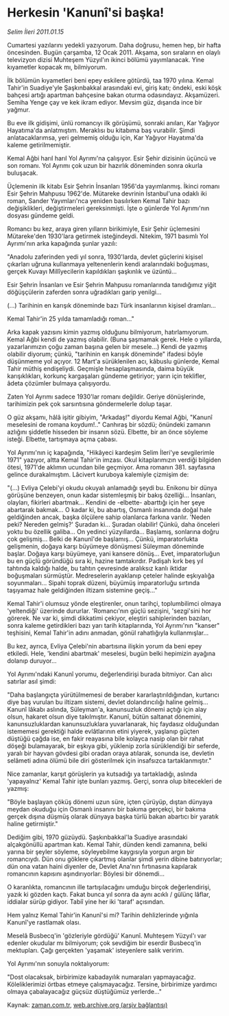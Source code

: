 # Herkesin 'Kanunî'si başka!

*Selim İleri 2011.01.15*

<td class="columnist-detail">
<p>Cumartesi yazılarını yedekli yazıyorum. Daha doğrusu, hemen hep, bir hafta öncesinden. Bugün çarşamba, 12 Ocak 2011. Akşama, son sıraların en olaylı televizyon dizisi Muhteşem Yüzyıl'ın ikinci bölümü yayımlanacak. Yine kıyametler kopacak mı, bilmiyorum.</p>
<p>
<div id="haberMetinDiv">
<p>İlk bölümün kıyametleri beni epey eskilere götürdü, taa 1970 yılına. Kemal Tahir'in Suadiye'yle Şaşkınbakkal arasındaki evi, giriş katı; öndeki, eski köşk bahçesi artığı apartman bahçesine bakan oturma odasındayız. Akşamüzeri. Semiha Yenge çay ve kek ikram ediyor. Mevsim güz, dışarıda ince bir yağmur.
<p>Bu eve ilk gidişimi, ünlü romancıyı ilk görüşümü, sonraki anıları, Kar Yağıyor Hayatıma'da anlatmıştım. Meraklısı bu kitabıma baş vurabilir. Şimdi anlatacaklarımsa, yeri gelmemiş olduğu için, Kar Yağıyor Hayatıma'da kaleme getirilmemiştir.
<p>Kemal Ağbi harıl harıl Yol Ayrımı'na çalışıyor. Esir Şehir dizisinin üçüncü ve son romanı. Yol Ayrımı çok uzun bir hazırlık döneminden sonra okurla buluşacak.
<p>Üçlemenin ilk kitabı Esir Şehrin İnsanları 1956'da yayımlanmış. İkinci romanı Esir Şehrin Mahpusu 1962'de. Mütareke devrinin İstanbul'una odaklı iki roman, Sander Yayımları'nca yeniden basılırken Kemal Tahir bazı değişiklikleri, değiştirmeleri gereksinmişti. İşte o günlerde Yol Ayrımı'nın dosyası gündeme geldi.
<p>Romancı bu kez, araya giren yılların birikimiyle, Esir Şehir üçlemesini Mütareke'den 1930'lara getirmek isteğindeydi. Nitekim, 1971 basımlı Yol Ayrımı'nın arka kapağında şunlar yazılı:
<p>"Anadolu zaferinden yedi yıl sonra, 1930'larda, devlet güçlerini kişisel çıkarları uğruna kullanmaya yeltenenlerin kendi aralarındaki boğuşması, gerçek Kuvayı Millîyecilerin kapıldıkları şaşkınlık ve üzüntü...
<p>Esir Şehrin İnsanları ve Esir Şehrin Mahpusu romanlarında tanıdığımız yiğit döğüşçülerin zaferden sonra uğradıkları garip yenilgi...
<p>(...) Tarihinin en karışık döneminde bazı Türk insanlarının kişisel dramları...
<p>Kemal Tahir'in 25 yılda tamamladığı roman..."
<p>Arka kapak yazısını kimin yazmış olduğunu bilmiyorum, hatırlamıyorum. Kemal Ağbi kendi de yazmış olabilir. (Buna şaşmamak gerek. Hele o yıllarda, yazarlarımızın çoğu zaman başına gelen bir mesele...) Kendi de yazmış olabilir diyorum; çünkü, "tarihinin en karışık döneminde" ifadesi böyle düşünmeme yol açıyor. 12 Mart'a sürüklenilen acı, kâbuslu günlerde, Kemal Tahir müthiş endişeliydi. Geçmişle hesaplaşmasında, daima büyük karışıklıkları, korkunç kargaşaları gündeme getiriyor; yarın için teklifler, âdeta çözümler bulmaya çalışıyordu.
<p>Zaten Yol Ayrımı sadece 1930'lar romanı değildir. Geriye dönüşlerinde, tarihimizin pek çok sarsıntısına göndermelerle dolup taşar.
<p>O güz akşamı, hâlâ işitir gibiyim, "Arkadaş!" diyordu Kemal Ağbi, "Kanunî meselesini de romana koydum!.." Canhıraş bir sözdü; önündeki zamanın azlığını şiddetle hisseden bir insanın sözü. Elbette, bir an önce söyleme isteği. Elbette, tartışmaya açma çabası.
<p>Yol Ayrımı'nın iç kapağında, "Hikâyeci kardeşim Selim İleri'ye sevgilerimle 1971" yazıyor, altta Kemal Tahir'in imzası. Okul kitaplarımızın verdiği bilgiden ötesi, 1971'de aklımın ucundan bile geçmiyor. Ama romanın 381. sayfasına gelince durakalmıştım. Lâcivert kuruboya kalemiyle çizmişim de:
<p>"(...) Evliya Çelebi'yi okudu okuyalı anlamadığı şeydi bu. Enikonu bir dünya görüşüne benzeyen, onun kadar sistemleşmiş bir bakış özelliği... İnsanları, olayları, fikirleri abartmak... Kendini de -elbette- abarttığı için her şeye abartarak bakmak... O kadar ki, bu abartış, Osmanlı insanında doğal hale geldiğinden ancak, başka ölçülere sahip olanlarca farkına varılır. 'Neden peki? Nereden gelmiş?' Şuradan ki... Şuradan olabilir! Çünkü, daha önceleri yoktu bu özellik galiba... On yedinci yüzyıllarda... Başlamış, sonlarına doğru çok gelişmiş... Belki de Kanunî'de başlamış... Çünkü, imparatorlukta gelişmenin, doğaya karşı büyümeye dönüşmesi Süleyman döneminde başlar. Doğaya karşı büyümeye, yani kansere dönüş... Evet, imparatorluğun bu en güçlü göründüğü sıra ki, hazine tamtakırdır. Padişah kırk beş yıl tahtında kaldığı halde, bu tahtın çevresinde aralıksız kanlı iktidar boğuşmaları sürmüştür. Medreselerin ayaklanıp çeteler halinde eşkıyalığa soyunmaları... Sipahi toprak düzeni, büyümüş imparatorluğu sırtında taşıyamaz hale geldiğinden iltizam sistemine geçiş..."
<p>Kemal Tahir'i olumsuz yönde eleştirenler, onun tarihçi, toplumbilimci olmaya 'yeltendiği' üzerinde dururlar. 'Romancı'nın güçlü sezişini, 'sezgi'sini hor görerek. Ne var ki, şimdi dikkatimi çekiyor, eleştiri sahiplerinden bazıları, sonra kaleme getirdikleri bazı yarı tarih kitaplarında, Yol Ayrımı'nın "kanser" teşhisini, Kemal Tahir'in adını anmadan, gönül rahatlığıyla kullanmışlar...
<p>Bu kez, ayrıca, Evliya Çelebi'nin abartısına ilişkin yorum da beni epey etkiledi. Hele, 'kendini abartmak' meselesi, bugün belki hepimizin ayağına dolanıp duruyor...
<p> Yol Ayrımı'ndaki Kanunî yorumu, değerlendirişi burada bitmiyor. Can alıcı satırlar asıl şimdi:
<p>"Daha başlangıçta yürütülmemesi de beraber kararlaştırıldığından, kurtarıcı diye baş vurulan bu iltizam sistemi, devlet dolandırıcılığı haline gelmiş... Kanunî lâkabı aslında, Süleyman'a, kanunsuzluk dönemi açtığı için alay olsun, hakaret olsun diye takılmıştır. Kanunî, bütün saltanat dönemini, kanunsuzluklardan kanunsuzluklara yuvarlanarak, hiç faydasız olduğundan istememesi gerektiği halde evlâtlarının etini yiyerek, yaşlanıp güçten düştüğü çağda ise, en fakir reayasına bile kolayca nasip olan bir rahat döşeği bulamayarak, bir eşkıya gibi, yüklenip zorla sürüklendiği bir seferde, yaralı bir hayvan gövdesi gibi oradan oraya atılarak, sonunda ise, devletin selâmeti adına ölümü bile diri gösterilmek için insafsızca tartaklanmıştır."
<p>Nice zamanlar, karşıt görüşlerin ya kutsadığı ya tartakladığı, aslında 'yapayalnız' Kemal Tahir işte bunları yazmış. Gerçi, sonra olup bitecekleri de yazmış:
<p>"Böyle başlayan çöküş dönemi uzun süre, içten çürüyüp, dıştan dünyaya meydan okuduğu için Osmanlı insanını bir bakıma gerçekçi, bir bakıma gerçek dışına düşmüş olarak dünyaya başka türlü bakan abartıcı bir yaratık haline getirmiştir."
<p>Dediğim gibi, 1970 güzüydü. Şaşkınbakkal'la Suadiye arasındaki alçakgönüllü apartman katı. Kemal Tahir, dünden kendi zamanına, belki yarına bir şeyler söyleme, söyleyebilme kaygısıyla yorgun argın bir romancıydı. Dün onu göklere çıkartmış olanlar şimdi yerin dibine batırıyorlar; dün ona vatan haini diyenler de, Devlet Ana'nın fırtınasına kapılarak romancının kapısını aşındırıyorlar: Böylesi bir dönemdi...
<p>O karanlıkta, romancının ille tartışılacağını umduğu birçok değerlendirişi, yazık ki gözden kaçtı. Fakat bunca yıl sonra da aynı acıklı / gülünç lâflar, iddialar sürüp gidiyor. Tabiî yine her iki 'taraf' açısından.
<p> Hem yalnız Kemal Tahir'in Kanunî'si mi? Tarihin dehlizlerinde yığınla Kanunî'ye rastlamak olası.
<p>Meselâ Busbecq'in 'gözleriyle gördüğü' Kanunî. Muhteşem Yüzyıl'ı var edenler okudular mı bilmiyorum; çok sevdiğim bir eserdir Busbecq'in mektupları. Çağı gerçekten 'yaşamak' isteyenlere salık veririm.
<p>Yol Ayrımı'nın sonuyla noktalıyorum:
<p>"Dost olacaksak, birbirimize kabadayılık numaraları yapmayacağız. Köleliklerimizi örtbas etmeye çalışmayacağız. Tersine, birbirimize yardımcı olmaya çabalayacağız güçsüz düştüğümüz yerlerde..." </p></p></p></p></p></p></p></p></p></p></p></p></p></p></p></p></p></p></p></p></p></p></p></p></p></p></div>
</p>
<a href="http://web.archive.org/web/20110127190719/mailto:/">
</a></td>

Kaynak: [zaman.com.tr](http://zaman.com.tr/yazar.do?yazino=1078838), [web.archive.org (arşiv bağlantısı)](http://web.archive.org/web/20110127190719/http://www.zaman.com.tr:80/yazar.do?yazino=1078838)
